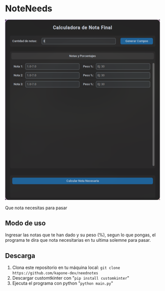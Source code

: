 # NoteNeeds

![Vista previa de la aplicación](image.png)

Que nota necesitas para pasar


## Modo de uso
Ingresar las notas que te han dado y su peso (%), segun lo que pongas, el programa te dira que nota necesitarias en tu ultima solemne para pasar.

## Descarga
1. Clona este repositorio en tu máquina local: `git clone https://github.com/kapone-dev/neednotes`
2. Descargar customtkinter con "```pip install customkinter```"
2. Ejecuta el programa con python "```python main.py```"
